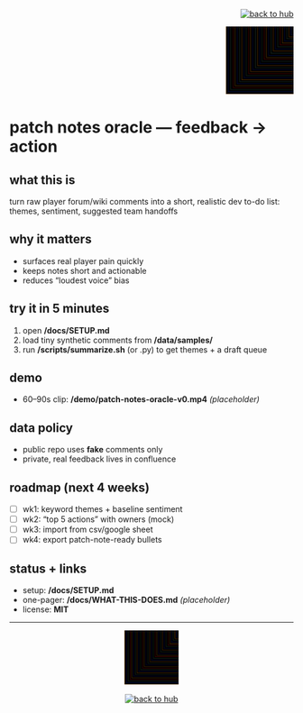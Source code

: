 <p align="right">
  <a href="https://github.com/ludus-scrinium/ludus-scrinium-hub">
    <img src="https://img.shields.io/badge/←%20back%20to%20hub-111?style=for-the-badge" alt="back to hub">
  </a>
</p>

<p align="right">
  <img src="./docs/heropfp.png" alt="patch notes oracle" width="120">
</p>

# patch notes oracle — feedback → action

## what this is
turn raw player forum/wiki comments into a short, realistic dev to-do list: themes, sentiment, suggested team handoffs

## why it matters
- surfaces real player pain quickly
- keeps notes short and actionable
- reduces “loudest voice” bias

## try it in 5 minutes
1) open **/docs/SETUP.md**  
2) load tiny synthetic comments from **/data/samples/**  
3) run **/scripts/summarize.sh** (or .py) to get themes + a draft queue

## demo
- 60–90s clip: **/demo/patch-notes-oracle-v0.mp4** *(placeholder)*

## data policy
- public repo uses **fake** comments only
- private, real feedback lives in confluence

## roadmap (next 4 weeks)
- [ ] wk1: keyword themes + baseline sentiment
- [ ] wk2: “top 5 actions” with owners (mock)
- [ ] wk3: import from csv/google sheet
- [ ] wk4: export patch-note-ready bullets

## status + links
- setup: **/docs/SETUP.md**
- one-pager: **/docs/WHAT-THIS-DOES.md** *(placeholder)*
- license: **MIT**

---

<p align="center">
  <img src="./docs/heropfp.png" alt="patch notes oracle" width="96">
</p>

<p align="center">
  <a href="https://github.com/ludus-scrinium/ludus-scrinium-hub">
    <img src="https://img.shields.io/badge/←%20back%20to%20hub-111?style=for-the-badge" alt="back to hub">
  </a>
</p>
